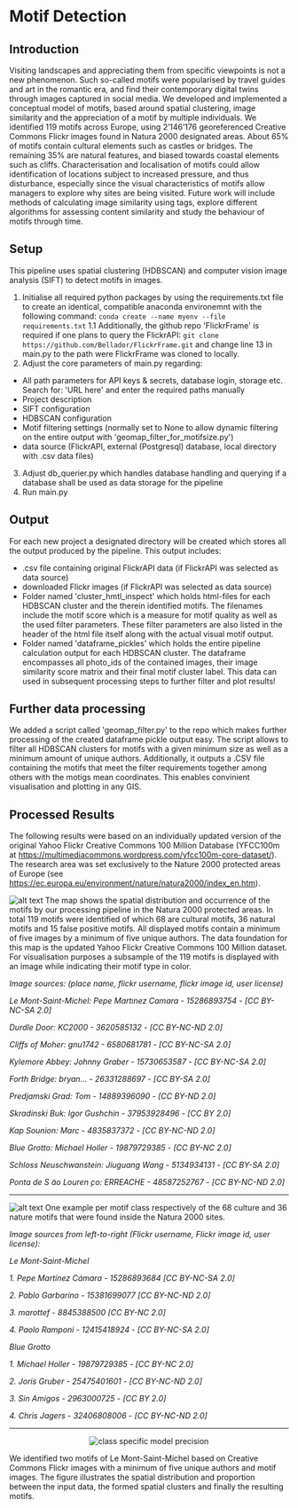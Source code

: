 # Motif Detection

## Introduction
Visiting landscapes and appreciating them from specific viewpoints is not a new phenomenon. Such so-called motifs were popularised by travel guides and art in the romantic era, and find their contemporary digital twins through images captured in social media. We developed and implemented a conceptual model of motifs, based around spatial clustering, image similarity and the appreciation of a motif by multiple individuals. We identified 119 motifs across Europe, using 2’146’176 georeferenced Creative Commons Flickr images found in Natura 2000 designated areas. About 65\% of motifs contain cultural elements such as castles or bridges. The remaining 35\% are natural features, and biased towards coastal elements such as cliffs. Characterisation and localisation of motifs could allow identification of locations subject to increased pressure, and thus disturbance, especially since the visual characteristics of motifs allow managers to explore why sites are being visited. Future work will include methods of calculating image similarity using tags, explore different algorithms for assessing content similarity and study the behaviour of motifs through time.

## Setup
This pipeline uses spatial clustering (HDBSCAN) and computer vision image analysis (SIFT) to detect motifs in images.

1. Initialise all required python packages by using the requirements.txt file to create an identical, compatible anaconda environemnt with the following command: `conda create --name myenv --file requirements.txt`
1.1 Additionally, the github repo 'FlickrFrame' is required if one plans to query the FlickrAPI: 
`git clone https://github.com/Bellador/FlickrFrame.git` and change line 13 in main.py to the path were FlickrFrame was cloned to locally.
2. Adjust the core parameters of main.py regarding:
  - All path parameters for API keys & secrets, database login, storage etc. Search for: 'URL here' and enter the required paths manually
  - Project description
  - SIFT configuration
  - HDBSCAN configuration
  - Motif filtering settings (normally set to None to allow dynamic filtering on the entire output with 'geomap_filter_for_motifsize.py') 
  - data source (FlickrAPI, external (Postgresql) database, local directory with .csv data files)
3. Adjust db_querier.py which handles database handling and querying if a database shall be used as data storage for the pipeline
4. Run main.py

## Output
For each new project a designated directory will be created which stores all the output produced by the pipeline. This output includes:
  - .csv file containing original FlickrAPI data (if FlickrAPI was selected as data source)
  - downloaded Flickr images (if FlickrAPI was selected as data source)
  - Folder named 'cluster_hmtl_inspect' which holds html-files for each HDBSCAN cluster and the therein identified motifs. The filenames include the motif score which is a measure for motif quality as well as the used filter parameters. These filter parameters are also listed in the header of the html file itself along with the actual visual motif output.
  - Folder named 'dataframe_pickles' which holds the entire pipeline calculation output for each HDBSCAN cluster. The dataframe encompasses all photo_ids of the contained images, their image similarity score matrix and their final motif cluster label. This data can used in subsequent processing steps to further filter and plot results!
  
## Further data processing
We added a script called 'geomap_filter.py' to the repo which makes further processing of the created dataframe pickle output easy. The script allows to filter all HDBSCAN clusters for motifs with a given minimum size as well as a minimum amount of unique authors. Additionally, it outputs a .CSV file containing the motifs that meet the filter requirements together among others with the motigs mean coordinates. This enables convinient visualisation and plotting in any GIS.

## Processed Results
The following results were based on an individually updated version of the original Yahoo Flickr Creative Commons 100 Million Database (YFCC100m at https://multimediacommons.wordpress.com/yfcc100m-core-dataset/). The research area was set exclusively to the Nature 2000 protected areas of Europe (see https://ec.europa.eu/environment/nature/natura2000/index_en.htm).

![alt text](https://github.com/Bellador/MotiveDetection/blob/master/map_v2.png)
The map shows the spatial distribution and occurrence of the motifs by our processing pipeline in the Natura 2000 protected areas. In total 119 motifs were identified of which 68 are cultural motifs, 36 natural motifs and 15 false positive motifs. All displayed motifs contain a minimum of five images by a minimum of five unique authors. The data foundation for this map is the updated Yahoo Flickr Creative Commons 100 Million dataset. For visualisation purposes a subsample of the 119 motifs is displayed with an image while indicating their motif type in color.

*Image sources:  (place name, flickr username, flickr image id, user license)*

*Le Mont-Saint-Michel: Pepe Martınez Camara - 15286893754 - [CC BY-NC-SA 2.0]*

*Durdle Door:  KC2000 - 3620585132 - [CC BY-NC-ND 2.0]*

*Cliffs of Moher:  gnu1742 - 6580681781 - [CC BY-NC-SA 2.0]*

*Kylemore Abbey:  Johnny Graber - 15730653587 - [CC BY-NC-SA 2.0]*

*Forth Bridge:  bryan...  - 26331288697 - [CC BY-SA 2.0]*

*Predjamski Grad:  Tom - 14889396090 - [CC BY-ND 2.0]*

*Skradinski Buk:  Igor Gushchin - 37953928496 - [CC BY 2.0]*

*Kap Sounion:  Marc - 4835837372 - [CC BY-NC-ND 2.0]*

*Blue Grotto:  Michael Holler - 19879729385 - [CC BY-NC 2.0]*

*Schloss Neuschwanstein:  Jiuguang Wang - 5134934131 - [CC BY-SA 2.0]*

*Ponta de S ̃ao Louren ̧co:  ERREACHE - 48587252767 - [CC BY-NC-ND 2.0]*

----------------

![alt text](https://github.com/Bellador/MotiveDetection/blob/master/motif_type_figure_new_300dpi.jpg)
One example per motif class respectively of the 68 culture and 36 nature motifs that were found inside the Natura 2000 sites.

*Image sources from left-to-right (Flickr username, Flickr image id, user license):*

*Le Mont-Saint-Michel*

*1. Pepe Martínez Cámara - 15286893684 [CC BY-NC-SA 2.0]*

*2. Pablo Garbarino - 15381699077 [CC BY-NC-ND 2.0]*

*3. marottef - 8845388500 [CC BY-NC 2.0]*

*4. Paolo Ramponi - 12415418924 - [CC BY-NC-SA 2.0]*

*Blue Grotto*

*1. Michael Holler - 19879729385 - [CC BY-NC 2.0]*

*2. Joris Gruber - 25475401601 - [CC BY-NC-ND 2.0]*

*3. Sin Amigos - 2963000725 - [CC BY 2.0]*

*4. Chris Jagers - 32406808006 - [CC BY-NC-ND 2.0]*

----------------

<p align="center">
  <img src="https://github.com/Bellador/MotiveDetection/blob/master/le_mont_saint_michel_submap_newlegend2.png" title="class specific model precision">
</p>
We identified two motifs of Le Mont-Saint-Michel based on Creative Commons Flickr images with a minimum of five unique authors and motif images. The figure illustrates the spatial distribution and proportion between the input data, the formed spatial clusters and finally the resulting motifs.
